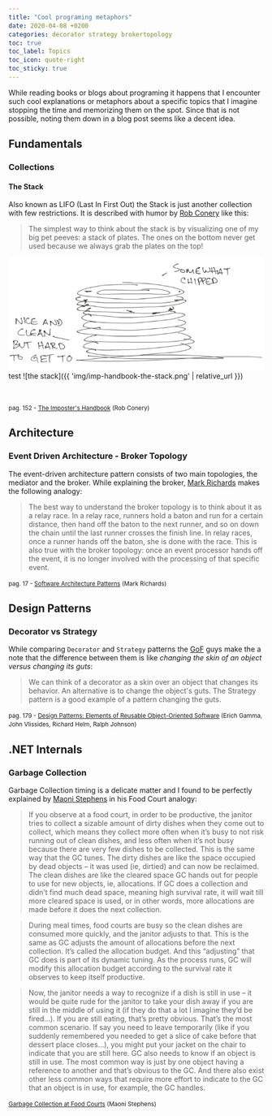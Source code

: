 ```yaml
---
title: "Cool programing metaphors"
date: 2020-04-08 +0200
categories: decorator strategy brokertopology
toc: true
toc_label: Topics
toc_icon: quote-right
toc_sticky: true
---
```


While reading books or blogs about programing it happens that I encounter such cool explanations or metaphors about a specific topics that I imagine stopping the time and memorizing them on the spot. Since that is not possible, noting them down in a blog post seems like a decent idea.

## Fundamentals

### Collections

#### The Stack

Also known as LIFO (Last In First Out) the Stack is just another collection with few restrictions. It is described with humor by [Rob Conery](https://rob.conery.io/) like this:

> The simplest way to think about the stack is by visualizing one of my big pet peeves: a stack of plates. The ones on the bottom never get used because we always grab the plates on the top!

![the stack](img/imp-handbook-the-stack.png)
test
![the stack]({{ 'img/imp-handbook-the-stack.png' | relative_url }})

<figure><img class="image-popup" src=""></img></figure>

<small>pag. 152 - [The Imposter's Handbook](https://bigmachine.io/products/the-imposters-handbook/) (Rob Conery)</small>

## Architecture

### Event Driven Architecture - Broker Topology

The event-driven architecture pattern consists of two main topologies, the mediator and the broker. While explaining the broker, [Mark Richards](https://www.goodreads.com/author/show/19751098.Mark_Richards) makes the following analogy:
> The best way to understand the broker topology is to think about it as a relay race. In a relay race, runners hold a baton and run for a certain distance, then hand off the baton to the next runner, and so on down the chain until the last runner crosses the finish line. In relay races, once a runner hands off the baton, she is done with the race. This is also true with the broker topology: once an event processor hands off the event, it is no longer involved with the processing of that specific event.

<small>pag. 17 - [Software Architecture Patterns](https://www.goodreads.com/en/book/show/25091671) (Mark Richards)</small>

## Design Patterns

### Decorator vs Strategy

While comparing `Decorator` and `Strategy` patterns the [GoF](http://wiki.c2.com/?GangOfFour) guys make the a note that the difference between them is like *changing the skin of an object versus changing its guts*:
> We can think of a decorator as a skin over an object that changes its behavior. An alternative is to change the object's guts. The Strategy pattern is a good example of a pattern changing the guts.

<small>pag. 179 - [Design Patterns: Elements of Reusable Object-Oriented Software](https://www.amazon.com/Design-Patterns-Object-Oriented-Addison-Wesley-Professional-ebook/dp/B000SEIBB8) (Erich Gamma, John Vlissides, Richard Helm, Ralph Johnson)</small>

## .NET Internals

### Garbage Collection

Garbage Collection timing is a delicate matter and I found to be perfectly explained by [Maoni Stephens](https://devblogs.microsoft.com/dotnet/author/maoni/) in his Food Court analogy:

> If you observe at a food court, in order to be productive, the janitor tries to collect a sizable amount of dirty dishes when they come out to collect, which means they collect more often when it’s busy to not risk running out of clean dishes, and less often when it’s not busy because there are very few dishes to be collected. This is the same way that the GC tunes. The dirty dishes are like the space occupied by dead objects – it was used (ie, dirtied) and can now be reclaimed. The clean dishes are like the cleared space GC hands out for people to use for new objects, ie, allocations. If GC does a collection and didn’t find much dead space, meaning high survival rate, it will wait till more cleared space is used, or in other words, more allocations are made before it does the next collection.

> During meal times, food courts are busy so the clean dishes are consumed more quickly, and the janitor adjusts to that. This is the same as GC adjusts the amount of allocations before the next collection. It’s called the allocation budget. And this “adjusting” that GC does is part of its dynamic tuning. As the process runs, GC will modify this allocation budget according to the survival rate it observes to keep itself productive.

> Now, the janitor needs a way to recognize if a dish is still in use – it would be quite rude for the janitor to take your dish away if you are still in the middle of using it (if they do that a lot I imagine they’d be fired…). If you are still eating, that’s pretty obvious. That’s the most common scenario. If say you need to leave temporarily (like if you suddenly remembered you needed to get a slice of cake before that dessert place closes…), you might put your jacket on the chair to indicate that you are still here. GC also needs to know if an object is still in use. The most common way is just by one object having a reference to another and that’s obvious to the GC. And there also exist other less common ways that require more effort to indicate to the GC that an object is in use, for example, the GC handles.

<small>[Garbage Collection at Food Courts](https://devblogs.microsoft.com/dotnet/garbage-collection-at-food-courts/) (Maoni Stephens)</small>